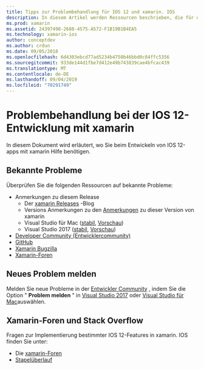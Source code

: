 ```yaml
---
title: Tipps zur Problembehandlung für IOS 12 und xamarin. IOS
description: In diesem Artikel werden Ressourcen beschrieben, die für die Problembehandlung bei der Entwicklung von xamarin. IOS-Anwendungen verwendet werden können. Es werden bekannte Probleme, das Melden eines neuen Problems und andere Ressourcen zur Problembehandlung erläutert.
ms.prod: xamarin
ms.assetid: 24397498-2688-4575-A572-F1B19B1B4EA5
ms.technology: xamarin-ios
author: conceptdev
ms.author: crdun
ms.date: 09/05/2018
ms.openlocfilehash: 6d4303ebcd77ad5234b4750b46bbd0c84ffc5356
ms.sourcegitcommit: 933de144d1fbe7d412e49b743839cae4bfcac439
ms.translationtype: MT
ms.contentlocale: de-DE
ms.lasthandoff: 09/04/2019
ms.locfileid: "70291749"
---
```

# <a name="troubleshooting-ios-12-development-with-xamarin"></a>Problembehandlung bei der IOS 12-Entwicklung mit xamarin

In diesem Dokument wird erläutert, wo Sie beim Entwickeln von IOS 12-apps mit xamarin Hilfe benötigen.

## <a name="known-issues"></a>Bekannte Probleme

Überprüfen Sie die folgenden Ressourcen auf bekannte Probleme:

- Anmerkungen zu diesem Release
  - Der [xamarin Releases](http://releases.xamarin.com/) -Blog
  - Versions Anmerkungen zu den [Anmerkungen](https://docs.microsoft.com/xamarin/ios/release-notes/) zu dieser Version von xamarin
  - Visual Studio für Mac ([stabil](https://docs.microsoft.com/visualstudio/releasenotes/vs2017-mac-relnotes), [Vorschau](https://docs.microsoft.com/visualstudio/releasenotes/vs2017-mac-preview-relnotes))
  - Visual Studio 2017 ([stabil](https://docs.microsoft.com/visualstudio/releasenotes/vs2017-relnotes), [Vorschau](https://docs.microsoft.com/visualstudio/releasenotes/vs2017-preview-relnotes))
- [Developer Community (Entwicklercommunity)](https://developercommunity.visualstudio.com/search.html)
- [GitHub](https://github.com/xamarin/xamarin-macios/issues)
- [Xamarin Bugzilla](https://bugzilla.xamarin.com/query.cgi?product=iOS)
- [Xamarin-Foren](https://forums.xamarin.com/categories/ios)

## <a name="report-a-new-issue"></a>Neues Problem melden

Melden Sie neue Probleme in der [Entwickler Community](https://developercommunity.visualstudio.com/spaces/8/index.html) , indem Sie die Option " **Problem melden** " in [Visual Studio 2017](https://docs.microsoft.com/visualstudio/ide/how-to-report-a-problem-with-visual-studio-2017) oder [Visual Studio für Mac](https://docs.microsoft.com/visualstudio/mac/report-a-problem)auswählen.

## <a name="xamarin-forums-and-stack-overflow"></a>Xamarin-Foren und Stack Overflow

Fragen zur Implementierung bestimmter IOS 12-Features in xamarin. IOS finden Sie unter:

- Die [xamarin-Foren](http://forums.xamarin.com/categories/ios)
- [Stapelüberlauf](https://stackoverflow.com/search?tab=newest&q=xamarin)
